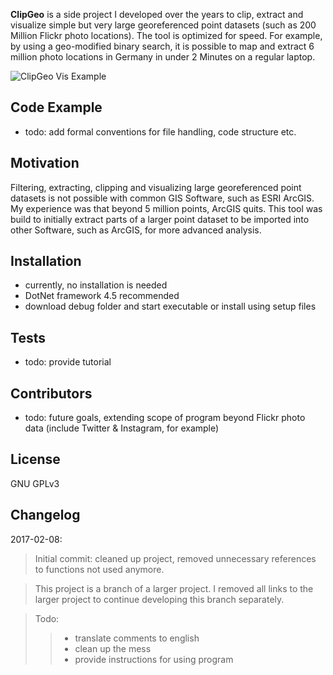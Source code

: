 **ClipGeo** is a side project I developed over the years to clip, extract and visualize simple but very 
large georeferenced point datasets (such as 200 Million Flickr photo locations). The tool is optimized for speed. 
For example, by using a geo-modified binary search, it is possible to map and extract 6 million photo locations in Germany in under 2 Minutes on a regular laptop.

![ClipGeo Vis Example](https://repository.vgiscience.org/alexander.dunkel/ClipGeo/raw/499a0eaf6e051aae5146ccd12a27bfff207cf62a/ressources/Europe_b.png)


## Code Example

- todo: add formal conventions for file handling, code structure etc.

## Motivation

Filtering, extracting, clipping and visualizing large georeferenced point datasets is not possible with common GIS Software, such as ESRI ArcGIS. 
My experience was that beyond 5 million points, ArcGIS quits. This tool was build to initially extract parts of a larger point dataset to be imported into other Software, 
such as ArcGIS, for more advanced analysis.

## Installation

- currently, no installation is needed
- DotNet framework 4.5 recommended
- download debug folder and start executable or install using setup files

## Tests

- todo: provide tutorial

## Contributors

- todo: future goals, extending scope of program beyond Flickr photo data (include Twitter & Instagram, for example)

## License

GNU GPLv3

## Changelog

2017-02-08:
>Initial commit: cleaned up project, removed unnecessary references to functions not used anymore.

>This project is a branch of a larger project. I removed all links to the larger project to continue developing  this branch separately.

>Todo:
>>- translate comments to english
>>- clean up the mess
>>- provide instructions for using program

